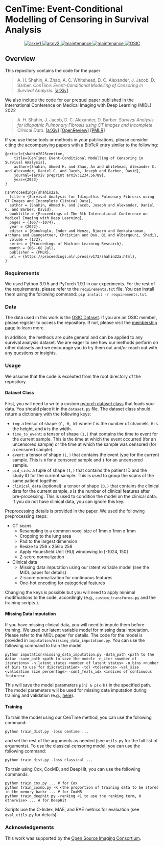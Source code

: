 # CenTime: Event-Conditional Modelling of Censoring in Survival Analysis

<p align="center">
    <a href="https://arxiv.org/abs/1234.56789">
        <img alt="arxiv1" src="https://img.shields.io/badge/arXiv-1234.56789-b31b1b.svg">
    </a>
    <a href="https://arxiv.org/abs/2203.11391">
        <img alt="arxiv2" src="https://img.shields.io/badge/arXiv-2203.11391-b31b1b.svg">
    </a>
     <a href="https://https://pytorch.org/">
        <img alt="maintenance" src="https://img.shields.io/badge/PyTorch-1.9.1-ee4c2c.svg">
    </a>
     <a href="https://github.com/psf/black">
        <img alt="maintenance" src="https://img.shields.io/badge/Code%20style-black-000000.svg">
    </a>
    <a href="https://www.osicild.org">
        <img alt="OSIC" src="https://img.shields.io/badge/Dataset-OSIC%20-27aae1.svg">
    </a>
</p>

## Overview

This repository contains the code for the paper
> A. H. Shahin, A. Zhao, A. C. Whitehead, D. C. Alexander, J. Jacob, D. Barber. _CenTime: Event-Conditional Modelling of Censoring in Survival Analysis_. [[arXiv]](https://arxiv.org/abs/1234.56789)

We also include the code for our prequel paper published in the International Conference on Medical Imaging with Deep Learning (MIDL) 2022
> A. H. Shahin, J. Jacob, D. C. Alexander, D. Barber. _Survival Analysis for Idiopathic Pulmonary Fibrosis using CT Images and Incomplete Clinical Data_. [[arXiv]](https://arxiv.org/abs/2203.11391) [[OpenReview]](https://openreview.net/forum?id=1234.56789) [[PMLR]](https://proceedings.mlr.press/v172/shahin22a.html)

If you use these tools or methods in your publications, please consider citing the accompanying papers with a BibTeX entry similar to the following:

```
@article{shahin2023centime,
    title={CenTime: Event-Conditional Modelling of Censoring in Survival Analysis},
    author={Shahin, Ahmed H. and Zhao, An and Whitehead, Alexander C. and Alexander, Daniel C. and Jacob, Joseph and Barber, David},
    journal={arXiv preprint arXiv:1234.56789},
    year={2023}
}

@InProceedings{shahin22a,
  title = {Survival Analysis for Idiopathic Pulmonary Fibrosis using CT Images and Incomplete Clinical Data},
  author = {Shahin, Ahmed H. and Jacob, Joseph and Alexander, Daniel C. and Barber, David},
  booktitle = {Proceedings of The 5th International Conference on Medical Imaging with Deep Learning},
  pages = {1057--1074},
  year = {2022},
  editor = {Konukoglu, Ender and Menze, Bjoern and Venkataraman, Archana and Baumgartner, Christian and Dou, Qi and Albarqouni, Shadi},
  volume = {172},
  series = {Proceedings of Machine Learning Research},
  month = {06--08 Jul},
  publisher = {PMLR},
  url = {https://proceedings.mlr.press/v172/shahin22a.html},
}
```

### Requirements

We used Python 3.9.5 and PyTorch 1.9.1 in our experiments. For the rest of the requirements, please refer to the `requirements.txt` file. You can install them using the following command:
``` pip install -r requirements.txt ```.

### Data

The data used in this work is the [OSIC Dataset](https://www.osicild.org/dr-about.html). If you are an OSIC member, please register to access the repository. If not, please visit the [membership page](https://www.osicild.org/membership.html) to learn more.

In addition, the methods are quite general and can be applied to any survival analysis dataset. We are eager to see how our methods perform on other datasets and we encourage you to try them out and/or reach out with any questions or insights.

### Usage

We assume that the code is exceuted from the root directory of the repository.

#### Dataset Class

First, you will need to write a custom [pytorch dataset class](https://pytorch.org/tutorials/beginner/data_loading_tutorial.html#dataset-class) that loads your data. You should place it in the `dataset.py` file. The dataset class should return a dictionary with the following keys:

- `img`: a tensor of shape `(C, H, W)` where `C` is the number of channels, `H` is the height, and `W` is the width.
- `time_to_event`: a tensor of shape `(1,)` that contains the time to event for the current sample. This is the time at which the event occurred (for an uncensored sample) or the time at which the sample was censored (for a censored sample).
- `event`: a tensor of shape `(1,)` that contains the event type for the current sample. This is `0` for a censored sample and `1` for an uncensored sample.
- `pid_sids`: a tuple of shape `(1,)` that contains the patient ID and the study ID for the current sample. This is used to group the scans of the same patient together.
- `clinical_data` (optional): a tensor of shape `(D,)` that contains the clinical data for the current sample, `D` is the number of clinical features after pre-processing. This is used to condition the model on the clinical data. If you do not have clinical data, you can ignore this key.

Preprocessing details is provided in the paper. We used the following preprocessing steps:

- CT scans
  - Resampling to a common voxel size of 1mm x 1mm x 1mm
  - Cropping to the lung area
  - Pad to the largest dimension
  - Resize to 256 x 256 x 256
  - Apply Hounsfield Unit (HU) windowing to [-1024, 150]
  - Z-score normalization
- Clinical data
  - Missing data imputation using our latent variable model (see the MIDL paper for details)
  - Z-score normalization for continuous features
  - One-hot encoding for categorical features

Changing the keys is possible but you will need to apply minimal modifications to the code, accordingly (e.g., `custom_transforms.py` and the training scripts.).

#### Missing Data Imputation

If you have missing clinical data, you will need to impute them before training. We used our latent variable model for missing data imputation. Please refer to the MIDL paper for details. The code for the model is provided in `imputation/missing_data_imputation.py`. You can use the following command to train the model:

```
python imputation/missing_data_imputation.py -data_path <path to the data> -save_path <path to save the model> -n_iter <number of iterations> -n_latent_states <number of latent states> -n_bins <number of bins to use for discretization> -tol <tolerance> -val_size <validation size percentage> -cont_feats_idx <indices of continuous features>
```

This will save the model parameters `p(h) & p(x|h)` in the specified path. The model parameters will be used for missing data imputation during training and validation (e.g., [here](https://github.com/ahmedhshahin/centime/blob/main/custom_transforms.py#L74)).

#### Training

To train the model using our CenTime method, you can use the following command:

```
python train_dist.py -loss centime ...
```

and set the rest of the arguments as needed (see `utils.py` for the full list of arguments). To use the classical censoring model, you can use the following command:

```
python train_dist.py -loss classical ...
```

To train using Cox, CoxMB, and DeepHit, you can use the following commands:

```
python train_cox.py ... # for Cox
python train_coxmb.py -K <the proportion of training data to be stored in the memory bank> ... # for CoxMB
python train_deephit.py -ranking <1 to use the ranking term, 0 otherwise> ... # for DeepHit
```

Scripts use the C-Index, MAE, and RAE metrics for evaluation (see `eval_utils.py` for details).

### Acknowledgements

This work was supported by the [Open Source Imaging Consortium](https://www.osicild.org/).

